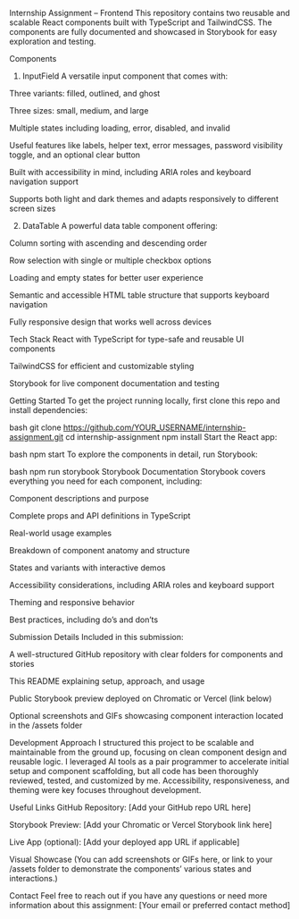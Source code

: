 Internship Assignment – Frontend
This repository contains two reusable and scalable React components built with TypeScript and TailwindCSS. The components are fully documented and showcased in Storybook for easy exploration and testing.

Components
1. InputField
A versatile input component that comes with:

Three variants: filled, outlined, and ghost

Three sizes: small, medium, and large

Multiple states including loading, error, disabled, and invalid

Useful features like labels, helper text, error messages, password visibility toggle, and an optional clear button

Built with accessibility in mind, including ARIA roles and keyboard navigation support

Supports both light and dark themes and adapts responsively to different screen sizes

2. DataTable
A powerful data table component offering:

Column sorting with ascending and descending order

Row selection with single or multiple checkbox options

Loading and empty states for better user experience

Semantic and accessible HTML table structure that supports keyboard navigation

Fully responsive design that works well across devices

Tech Stack
React with TypeScript for type-safe and reusable UI components

TailwindCSS for efficient and customizable styling

Storybook for live component documentation and testing

Getting Started
To get the project running locally, first clone this repo and install dependencies:

bash
git clone https://github.com/YOUR_USERNAME/internship-assignment.git
cd internship-assignment
npm install
Start the React app:

bash
npm start
To explore the components in detail, run Storybook:

bash
npm run storybook
Storybook Documentation
Storybook covers everything you need for each component, including:

Component descriptions and purpose

Complete props and API definitions in TypeScript

Real-world usage examples

Breakdown of component anatomy and structure

States and variants with interactive demos

Accessibility considerations, including ARIA roles and keyboard support

Theming and responsive behavior

Best practices, including do’s and don’ts

Submission Details
Included in this submission:

A well-structured GitHub repository with clear folders for components and stories

This README explaining setup, approach, and usage

Public Storybook preview deployed on Chromatic or Vercel (link below)

Optional screenshots and GIFs showcasing component interaction located in the /assets folder

Development Approach
I structured this project to be scalable and maintainable from the ground up, focusing on clean component design and reusable logic. I leveraged AI tools as a pair programmer to accelerate initial setup and component scaffolding, but all code has been thoroughly reviewed, tested, and customized by me. Accessibility, responsiveness, and theming were key focuses throughout development.

Useful Links
GitHub Repository: [Add your GitHub repo URL here]

Storybook Preview: [Add your Chromatic or Vercel Storybook link here]

Live App (optional): [Add your deployed app URL if applicable]

Visual Showcase
(You can add screenshots or GIFs here, or link to your /assets folder to demonstrate the components’ various states and interactions.)

Contact
Feel free to reach out if you have any questions or need more information about this assignment: [Your email or preferred contact method]